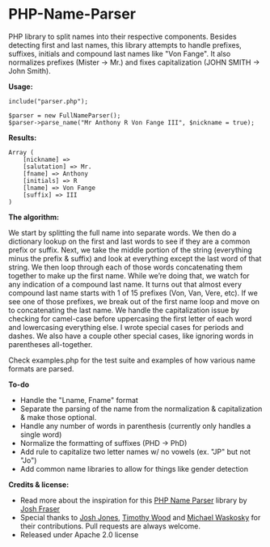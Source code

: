 PHP-Name-Parser
===============

PHP library to split names into their respective components.  Besides detecting first and last names, this library attempts to handle prefixes, suffixes, initials and compound last names like "Von Fange".  It also normalizes prefixes (Mister -> Mr.) and fixes capitalization (JOHN SMITH -> John Smith).

**Usage:**

    include("parser.php");

    $parser = new FullNameParser();
    $parser->parse_name("Mr Anthony R Von Fange III", $nickname = true);

**Results:**

    Array ( 
    	[nickname] => 
        [salutation] => Mr. 
        [fname] => Anthony 
        [initials] => R 
        [lname] => Von Fange 
        [suffix] => III 
    )

**The algorithm:**

We start by splitting the full name into separate words. We then do a dictionary lookup on the first and last words to see if they are a common prefix or suffix. Next, we take the middle portion of the string (everything minus the prefix & suffix) and look at everything except the last word of that string. We then loop through each of those words concatenating them together to make up the first name. While we’re doing that, we watch for any indication of a compound last name. It turns out that almost every compound last name starts with 1 of 15 prefixes (Von, Van, Vere, etc). If we see one of those prefixes, we break out of the first name loop and move on to concatenating the last name. We handle the capitalization issue by checking for camel-case before uppercasing the first letter of each word and lowercasing everything else. I wrote special cases for periods and dashes. We also have a couple other special cases, like ignoring words in parentheses all-together.

Check examples.php for the test suite and examples of how various name formats are parsed. 

**To-do**

* Handle the "Lname, Fname" format
* Separate the parsing of the name from the normalization & capitalization & make those optional.
* Handle any number of words in parenthesis (currently only handles a single word)
* Normalize the formatting of suffixes (PHD -> PhD)
* Add rule to capitalize two letter names w/ no vowels (ex. "JP" but not "Jo")
* Add common name libraries to allow for things like gender detection

**Credits & license:**

* Read more about the inspiration for this [PHP Name Parser](http://www.onlineaspect.com/2009/08/17/splitting-names/) library by [Josh Fraser](http://joshfraser.com)
* Special thanks to [Josh Jones](https://github.com/UberNerdBoy), [Timothy Wood](https://github.com/codearachnid) and [Michael Waskosky](https://github.com/waskosky) for their contributions.  Pull requests are always welcome.
* Released under Apache 2.0 license

